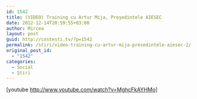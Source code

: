 ```yaml
---
id: 1542
title: (VIDEO) Training cu Artur Mija, Preşedintele AIESEC
date: 2012-12-14T20:59:55+03:00
author: Mircea
layout: post
guid: http://costesti.tv/?p=1542
permalink: /stiri/video-training-cu-artur-mija-presedintele-aiesec-2/
original_post_id:
  - "1542"
categories:
  - Social
  - Știri
---
```

[youtube http://www.youtube.com/watch?v=MghcFkAYHMo]